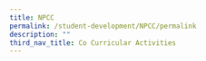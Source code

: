 ```yaml
---
title: NPCC
permalink: /student-development/NPCC/permalink
description: ""
third_nav_title: Co Curricular Activities
---
```

